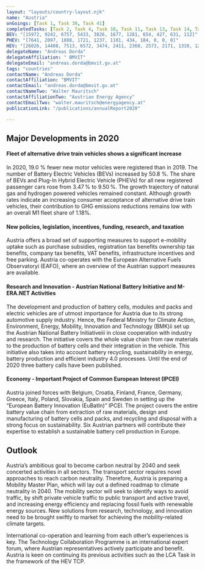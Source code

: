 ```yaml
---
layout: "layouts/country-layout.njk"
name: "Austria"
onGoings: [Task 1, Task 30, Task 41]
completedTasks: [Task 2, Task 4, Task 10, Task 11, Task 13, Task 14, Task 15, Task 16, Task 17, Task 18, Task 19, Task 24, Task 27, Task 29, Task 33, Task 35]
BEV: "[15972, 9242, 6757, 5433, 3826, 1677, 1281, 654, 427, 631, 112]"
PHEV: "[7641, 2097, 1888, 1721, 1237, 1101, 434, 184, 0, 0, 0]"
HEV: "[26026, 14408, 7513, 6572, 3474, 2411, 2360, 2573, 2171, 1310, 1248]"
delegateName: "Andreas Dorda"
delegateAffiliation: " BMVIT"
delegateEmail: "andreas.dorda@bmvit.gv.at"
tags: "countries"
contactName: "​​​​​​Andreas Dorda"
contactAffiliation: "BMVIT"
contactEmail: "andreas.dorda@bmvit.gv.at"
contactNameTwo: "​​​​​​Walter Mauritsch"
contactAffiliationTwo: "Austrian Energy Agency"
contactEmailTwo: "walter.mauritsch@energyagency.at"
publicationLink: "/publications/annualReport2020"

---
```

## Major Developments in 2020
#### Fleet of alternative drive train vehicles shows a significant increase 
In 2020, 19.0 % fewer new motor vehicles were registered than in 2019. The number of Battery Electric Vehicles (BEVs) increased by 50.8 %. The share of BEVs and Plug-In Hybrid Electric Vehicle (PHEVs) for all new registered passenger cars rose from 3.47 % to 9.50 %. The growth trajectory of natural gas and hydrogen powered vehicles remained constant. Although growth rates indicate an increasing consumer acceptance of alternative drive train vehicles, their contribution to GHG emissions reductions remains low with an overall M1 fleet share of 1.18%. 
#### New policies, legislation, incentives, funding, research, and taxation 
Austria offers a broad set of supporting measures to support e-mobility uptake such as purchase subsidies, registration tax benefits ownership tax benefits, company tax benefits, VAT benefits, infrastructure incentives and free parking. Austria co-operates with the European Alternative Fuels Observatoryi (EAFO), where an overview of the Austrian support measures are available. 
#### Research and Innovation - Austrian National Battery Initiative and M-ERA.NET Activities  
The development and production of battery cells, modules and packs and electric vehicles are of utmost importance for Austria due to its strong automotive supply industry. Hence, the Federal Ministry for Climate Action, Environment, Energy, Mobility, Innovation and Technology (BMK)ii set up the Austrian National Battery Initiativeiii in close cooperation with industry and research. The initiative covers the whole value chain from raw materials to the production of battery cells and their integration in the vehicle. This initiative also takes into account battery recycling, sustainability in energy, battery production and efficient industry 4.0 processes. Until the end of 2020 three battery calls have been published.  

#### Economy - Important Project of Common European Interest (IPCEI) 
Austria joined forces with Belgium, Croatia, Finland, France, Germany, Greece, Italy, Poland, Slovakia, Spain and Sweden in setting up the “European Battery Innovation (EuBatIn)” IPCEI. The project covers the entire battery value chain from extraction of raw materials, design and manufacturing of battery cells and packs, and recycling and disposal with a strong focus on sustainability. Six Austrian partners will contribute their expertise to establish a sustainable battery cell production in Europe. 

## Outlook
Austria’s ambitious goal to become carbon neutral by 2040 and seek concerted activities in all sectors. The transport sector requires novel approaches to reach carbon neutrality. Therefore, Austria is preparing a Mobility Master Plan, which will lay out a defined roadmap to climate neutrality in 2040. The mobility sector will seek to identify ways to avoid traffic, by shift private vehicle traffic to public transport and active travel, and increasing energy efficiency and replacing fossil fuels with renewable energy sources. New solutions from research, technology, and innovation need to be brought swiftly to market for achieving the mobility-related climate targets.  

International co-operation and learning from each other’s experiences is key. The Technology Collaboration Programme is an international expert forum, where Austrian representatives actively participate and benefit. Austria is keen on continuing its previous activities such as the LCA Task in the framework of the HEV TCP. 


